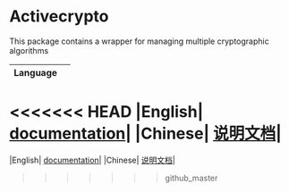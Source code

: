 # Activecrypto

This package contains a wrapper for managing multiple cryptographic algorithms

|Language| |
|--------|-|
<<<<<<< HEAD
|English| [documentation](https://github.com/activeledger/activeledger/docs/en-gb/crypto.md)|
|Chinese| [说明文档](https://github.com/activeledger/activeledger/docs/zh-cn/crypto.md)|
=======
|English| [documentation](https://github.com/activeledger/activeledger/blob/master/docs//en-gb/crypto.md)|
|Chinese| [说明文档](https://github.com/activeledger/activeledger/blob/master/docs//zh-cn/crypto.md)|
>>>>>>> github_master
